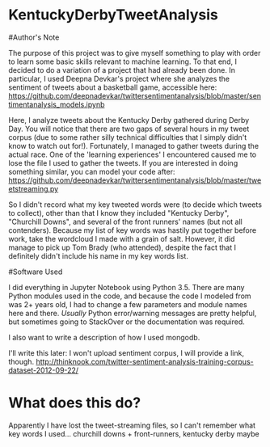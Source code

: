 # KentuckyDerbyTweetAnalysis

#Author's Note

The purpose of this project was to give myself something to play with order to learn some basic skills relevant to machine learning.  To that end, I decided to do a variation of a project that had already been done.  In particular, I used Deepna Devkar's project where she analyzes the sentiment of tweets about a basketball game, accessible here: https://github.com/deepnadevkar/twittersentimentanalysis/blob/master/sentimentanalysis_models.ipynb

Here, I analyze tweets about the Kentucky Derby gathered during Derby Day.  You will notice that there are two gaps of several hours in my tweet corpus  (due to some rather silly technical difficulties that I simply didn't know to watch out for!).  Fortunately, I managed to gather tweets during the actual race.  One of the 'learning experiences' I encountered caused me to lose the file I used to gather the tweets.  If you are interested in doing something similar, you can model your code after:
https://github.com/deepnadevkar/twittersentimentanalysis/blob/master/tweetstreaming.py 

So I didn't record what my key tweeted words were (to decide which tweets to collect), other than that I know they included "Kentucky Derby", "Churchill Downs", and several of the front runners' names (but not all contenders).  Because my list of key words was hastily put together before work, take the wordcloud I made with a grain of salt.  However, it did manage to pick up Tom Brady (who attended), despite the fact that I definitely didn't include his name in my key words list.


#Software Used

I did everything in Jupyter Notebook using Python 3.5.  There are many Python modules used in the code, and because the code I modeled from was 2+ years old, I had to change a few parameters and module names here and there.  *Usually* Python error/warning messages are pretty helpful, but sometimes going to StackOver or the documentation was required.


I also want to write a description of how I used mongodb.


I'll write this later: I won't upload sentiment corpus, I will provide a link, though.
http://thinknook.com/twitter-sentiment-analysis-training-corpus-dataset-2012-09-22/ 

# What does this do?
Apparently I have lost the tweet-streaming files, so I can't remember what key words I used...
churchill downs + front-runners, kentucky derby maybe
